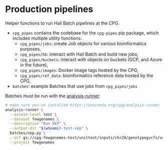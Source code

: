 # Production pipelines

Helper functions to run Hail Batch pipelines at the CPG.

* `cpg_pipes` contains the codebase for the `cpg-pipes` pip package, which includes multiple utility functions:
  * `cpg_pipes/jobs`: create Job objects for various bioinformatics purposes,
  * `cpg_pipes/hb`: interact with Hail Batch and build new jobs,
  * `cpg_pipes/buckets`: interact with objects on buckets (GCP, and Azure in the future),
  * `cpg_pipes/images`: Docker image tags hosted by the CPG,
  * `cpg_pipes/ref_data`: bioinformatics reference data hosted by the CPG,
* `batches`: example Batches that use jobs from `cpg_pipes/jobs`

Batches must be run with the [analysis-runner](https://github.com/populationgenomics/analysis-runner):

```bash
# make sure you've installed https://anaconda.org/cpg/analysis-runner
analysis-runner \
  --access-level test \
  --dataset fewgenomes \
  --description "Run VEP" \
  --output-dir "$(whoami)-test-vep" \
  batches/vep.py \
  --vcf gs://cpg-fewgenomes-test/unittest/inputs/chr20/genotypegvcfs/vqsr.vcf.gz \
  --project fewgenomes
```
